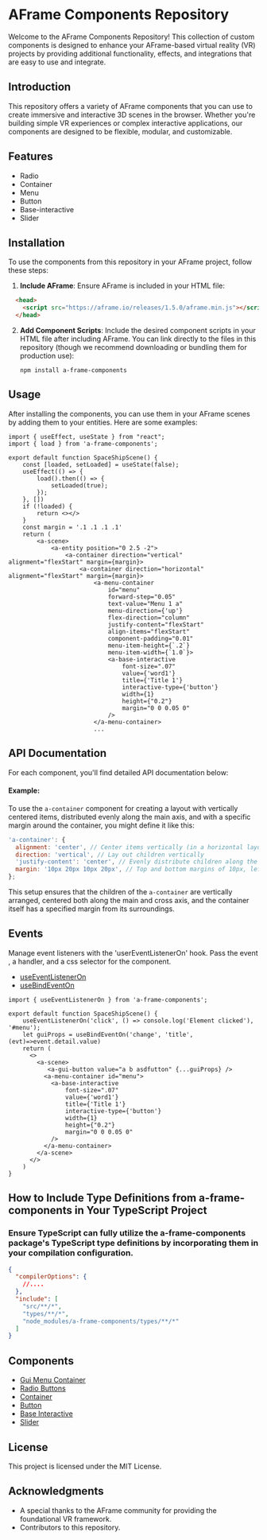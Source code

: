 # AFrame Components Repository

Welcome to the AFrame Components Repository! This collection of custom components is designed to enhance your AFrame-based virtual reality (VR) projects by providing additional functionality, effects, and integrations that are easy to use and integrate.

## Introduction

This repository offers a variety of AFrame components that you can use to create immersive and interactive 3D scenes in the browser. Whether you're building simple VR experiences or complex interactive applications, our components are designed to be flexible, modular, and customizable.

## Features

- Radio
- Container
- Menu
- Button
- Base-interactive
- Slider

## Installation

To use the components from this repository in your AFrame project, follow these steps:

1. **Include AFrame**: Ensure AFrame is included in your HTML file:

```html
  <head>
    <script src="https://aframe.io/releases/1.5.0/aframe.min.js"></script>
  </head>
```

2. **Add Component Scripts**: Include the desired component scripts in your HTML file after including AFrame. You can link directly to the files in this repository (though we recommend downloading or bundling them for production use):

    ```console
    npm install a-frame-components
    ```

## Usage

After installing the components, you can use them in your AFrame scenes by adding them to your entities. Here are some examples:

```react
import { useEffect, useState } from "react";
import { load } from 'a-frame-components';

export default function SpaceShipScene() {
    const [loaded, setLoaded] = useState(false);
    useEffect(() => {
        load().then(() => {
            setLoaded(true);
        });
    }, [])
    if (!loaded) {
        return <></>
    }
    const margin = '.1 .1 .1 .1'
    return (
        <a-scene>
            <a-entity position="0 2.5 -2">
                <a-container direction="vertical" alignment="flexStart" margin={margin}>
                    <a-container direction="horizontal" alignment="flexStart" margin={margin}>
                        <a-menu-container
                            id="menu"
                            forward-step="0.05"
                            text-value="Menu 1 a"
                            menu-direction={'up'}
                            flex-direction="column"
                            justify-content="flexStart"
                            align-items="flexStart"
                            component-padding="0.01"
                            menu-item-height={`.2`}
                            menu-item-width={`1.0`}>
                            <a-base-interactive
                                font-size=".07"
                                value={'word1'}
                                title={'Title 1'}
                                interactive-type={'button'}
                                width={1}
                                height={"0.2"}
                                margin="0 0 0.05 0"
                            />
                        </a-menu-container>
                        ...
```

## API Documentation

For each component, you'll find detailed API documentation below:

#### Example:
To use the `a-container` component for creating a layout with vertically centered items, distributed evenly along the main axis, and with a specific margin around the container, you might define it like this:

```javascript
'a-container': {
  alignment: 'center', // Center items vertically (in a horizontal layout)
  direction: 'vertical', // Lay out children vertically
  'justify-content': 'center', // Evenly distribute children along the vertical axis
  margin: '10px 20px 10px 20px', // Top and bottom margins of 10px, left and right margins of 20px
};
```

This setup ensures that the children of the `a-container` are vertically arranged, centered both along the main and cross axis, and the container itself has a specified margin from its surroundings.

## Events
  
Manage event listeners with the 'userEventListenerOn' hook. Pass the event ,  a handler, and a css selector for the component.

- [useEventListenerOn](docs/use-event-listener-on.md)
- [useBindEventOn](docs/use-event-listener-on.md)

```
import { useEventListenerOn } from 'a-frame-components';
    
export default function SpaceShipScene() {
    useEventListenerOn('click', () => console.log('Element clicked'), '#menu');
    let guiProps = useBindEventOn('change', 'title', (evt)=>event.detail.value)
    return (
      <>
        <a-scene>
           <a-gui-button value="a b asdfutton" {...guiProps} />
          <a-menu-container id="menu">
            <a-base-interactive
                font-size=".07"
                value={'word1'}
                title={'Title 1'}
                interactive-type={'button'}
                width={1}
                height={"0.2"}
                margin="0 0 0.05 0"
            />
          </a-menu-container>
        </a-scene>
      </>
    )
}
```

## How to Include Type Definitions from a-frame-components in Your TypeScript Project
### Ensure TypeScript can fully utilize the a-frame-components package's TypeScript type definitions by incorporating them in your compilation configuration.

```json
{
  "compilerOptions": {
    //.... 
  },
  "include": [
    "src/**/*",
    "types/**/*",
    "node_modules/a-frame-components/types/**/*"
  ]
}

```

## Components 

- [Gui Menu Container](docs/menu-container.md)
- [Radio Buttons](docs/radio-component.md)
- [Container](docs/container.md)
- [Button](docs/gui-button.md)
- [Base Interactive](docs/base-interactive.md)
- [Slider](docs/slider.md)


## License

This project is licensed under the MIT License.

## Acknowledgments

- A special thanks to the AFrame community for providing the foundational VR framework.
- Contributors to this repository.
